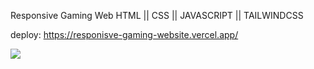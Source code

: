 Responsive Gaming Web HTML || CSS || JAVASCRIPT || TAILWINDCSS

deploy: https://responisve-gaming-website.vercel.app/

<img src="background.gif">